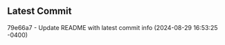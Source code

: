 
## Latest Commit
79e66a7 - Update README with latest commit info (2024-08-29 16:53:25 -0400) <Yunxi-Zhou>
